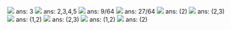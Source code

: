 ![](http://practice.eecs70.org/sets/set9/0.png) ans: 3
![](http://practice.eecs70.org/sets/set9/5.png) ans: 2,3,4,5
![](http://practice.eecs70.org/sets/set9/12.png) ans: 9/64
![](http://practice.eecs70.org/sets/set9/15.png) ans: 27/64
![](http://practice.eecs70.org/sets/set9/18.png) ans: (2)
![](http://practice.eecs70.org/sets/set9/23.png) ans: (2,3)
![](http://practice.eecs70.org/sets/set9/28.png) ans: (1,2)
![](http://practice.eecs70.org/sets/set9/33.png) ans: (2,3)
![](http://practice.eecs70.org/sets/set9/38.png) ans: (1,2)
![](http://practice.eecs70.org/sets/set9/43.png) ans: (2)
